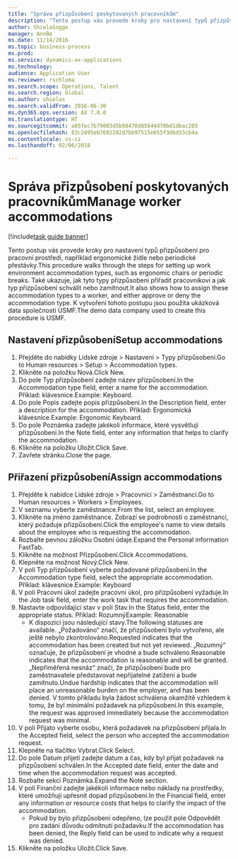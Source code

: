 ```yaml
--- 
title: "Správa přizpůsobení poskytovaných pracovníkům"
description: "Tento postup vás provede kroky pro nastavení typů přizpůsobení pro pracovní prostředí, například ergonomické židle nebo periodické přestávky."
author: ShielaSogge
manager: AnnBe
ms.date: 11/14/2016
ms.topic: business-process
ms.prod: 
ms.service: dynamics-ax-applications
ms.technology: 
audience: Application User
ms.reviewer: rschloma
ms.search.scope: Operations, Talent
ms.search.region: Global
ms.author: shielas
ms.search.validFrom: 2016-06-30
ms.dyn365.ops.version: AX 7.0.0
ms.translationtype: HT
ms.sourcegitcommit: a05fec7b79003d5b98470d85644d70bd1dbac285
ms.openlocfilehash: 83c2495eb7602282d7bb97515e655f3dbd33cb4a
ms.contentlocale: cs-cz
ms.lasthandoff: 02/06/2018

---
```

# <a name="manage-worker-accommodations"></a><span data-ttu-id="2a59e-103">Správa přizpůsobení poskytovaných pracovníkům</span><span class="sxs-lookup"><span data-stu-id="2a59e-103">Manage worker accommodations</span></span>

[!include[task guide banner](../../../includes/task-guide-banner.md)]

<span data-ttu-id="2a59e-104">Tento postup vás provede kroky pro nastavení typů přizpůsobení pro pracovní prostředí, například ergonomické židle nebo periodické přestávky.</span><span class="sxs-lookup"><span data-stu-id="2a59e-104">This procedure walks through the steps for setting up work environment accommodation types, such as ergonomic chairs or periodic breaks.</span></span> <span data-ttu-id="2a59e-105">Také ukazuje, jak tyto typy přizpůsobení přiřadit pracovníkovi a jak typ přizpůsobení schválit nebo zamítnout.</span><span class="sxs-lookup"><span data-stu-id="2a59e-105">It also shows how to assign these accommodation types to a worker, and either approve or deny the accommodation type.</span></span> <span data-ttu-id="2a59e-106">K vytvoření tohoto postupu jsou použita ukázková data společnosti USMF.</span><span class="sxs-lookup"><span data-stu-id="2a59e-106">The demo data company used to create this procedure is USMF.</span></span>


## <a name="setup-accommodations"></a><span data-ttu-id="2a59e-107">Nastavení přizpůsobení</span><span class="sxs-lookup"><span data-stu-id="2a59e-107">Setup accommodations</span></span>
1. <span data-ttu-id="2a59e-108">Přejděte do nabídky Lidské zdroje > Nastavení > Typy přizpůsobení.</span><span class="sxs-lookup"><span data-stu-id="2a59e-108">Go to Human resources > Setup > Accommodation types.</span></span>
2. <span data-ttu-id="2a59e-109">Klikněte na položku Nová.</span><span class="sxs-lookup"><span data-stu-id="2a59e-109">Click New.</span></span>
3. <span data-ttu-id="2a59e-110">Do pole Typ přizpůsobení zadejte název přizpůsobení.</span><span class="sxs-lookup"><span data-stu-id="2a59e-110">In the Accommodation type field, enter a name for the accommodation.</span></span> <span data-ttu-id="2a59e-111">Příklad: klávesnice.</span><span class="sxs-lookup"><span data-stu-id="2a59e-111">Example: Keyboard.</span></span>
4. <span data-ttu-id="2a59e-112">Do pole Popis zadejte popis přizpůsobení.</span><span class="sxs-lookup"><span data-stu-id="2a59e-112">In the Description field, enter a description for the accommodation.</span></span> <span data-ttu-id="2a59e-113">Příklad: Ergonomická klávesnice.</span><span class="sxs-lookup"><span data-stu-id="2a59e-113">Example: Ergonomic Keyboard.</span></span>
5. <span data-ttu-id="2a59e-114">Do pole Poznámka zadejte jakékoli informace, které vysvětlují přizpůsobení.</span><span class="sxs-lookup"><span data-stu-id="2a59e-114">In the Note field, enter any information that helps to clarify the accommodation.</span></span>
6. <span data-ttu-id="2a59e-115">Klikněte na položku Uložit.</span><span class="sxs-lookup"><span data-stu-id="2a59e-115">Click Save.</span></span>
7. <span data-ttu-id="2a59e-116">Zavřete stránku.</span><span class="sxs-lookup"><span data-stu-id="2a59e-116">Close the page.</span></span>

## <a name="assign-accommodations"></a><span data-ttu-id="2a59e-117">Přiřazení přizpůsobení</span><span class="sxs-lookup"><span data-stu-id="2a59e-117">Assign accommodations</span></span>
1. <span data-ttu-id="2a59e-118">Přejděte k nabídce Lidské zdroje > Pracovníci > Zaměstnanci.</span><span class="sxs-lookup"><span data-stu-id="2a59e-118">Go to Human resources > Workers > Employees.</span></span>
2. <span data-ttu-id="2a59e-119">V seznamu vyberte zaměstnance.</span><span class="sxs-lookup"><span data-stu-id="2a59e-119">From the list, select an employee.</span></span>
3. <span data-ttu-id="2a59e-120">Klikněte na jméno zaměstnance. Zobrazí se podrobnosti o zaměstnanci, který požaduje přizpůsobení.</span><span class="sxs-lookup"><span data-stu-id="2a59e-120">Click the employee's name to view details about the employee who is requesting the accommodation.</span></span>
4. <span data-ttu-id="2a59e-121">Rozbalte pevnou záložku Osobní údaje.</span><span class="sxs-lookup"><span data-stu-id="2a59e-121">Expand the Personal information FastTab.</span></span>
5. <span data-ttu-id="2a59e-122">Klikněte na možnost Přizpůsobení.</span><span class="sxs-lookup"><span data-stu-id="2a59e-122">Click Accommodations.</span></span>
6. <span data-ttu-id="2a59e-123">Klepněte na možnost Nový.</span><span class="sxs-lookup"><span data-stu-id="2a59e-123">Click New.</span></span>
7. <span data-ttu-id="2a59e-124">V poli Typ přizpůsobení vyberte požadované přizpůsobení.</span><span class="sxs-lookup"><span data-stu-id="2a59e-124">In the Accommodation type field, select the appropriate accommodation.</span></span> <span data-ttu-id="2a59e-125">Příklad: klávesnice.</span><span class="sxs-lookup"><span data-stu-id="2a59e-125">Example: Keyboard</span></span>
8. <span data-ttu-id="2a59e-126">V poli Pracovní úkol zadejte pracovní úkol, pro přizpůsobení vyžaduje.</span><span class="sxs-lookup"><span data-stu-id="2a59e-126">In the Job task field, enter the work task that requires the accommodation.</span></span>
9. <span data-ttu-id="2a59e-127">Nastavte odpovídající stav v poli Stav.</span><span class="sxs-lookup"><span data-stu-id="2a59e-127">In the Status field, enter the appropriate status.</span></span> <span data-ttu-id="2a59e-128">Příklad: Rozumný</span><span class="sxs-lookup"><span data-stu-id="2a59e-128">Example: Reasonable</span></span>
    * <span data-ttu-id="2a59e-129">K dispozici jsou následující stavy.</span><span class="sxs-lookup"><span data-stu-id="2a59e-129">The following statuses are available.</span></span> <span data-ttu-id="2a59e-130">„Požadováno“ značí, že přizpůsobení bylo vytvořeno, ale ještě nebylo zkontrolováno.</span><span class="sxs-lookup"><span data-stu-id="2a59e-130">Requested indicates that the accommodation has been created but not yet reviewed.</span></span> <span data-ttu-id="2a59e-131">„Rozumný“ označuje, že přizpůsobení je vhodné a bude schváleno.</span><span class="sxs-lookup"><span data-stu-id="2a59e-131">Reasonable indicates that the accommodation is reasonable and will be granted.</span></span> <span data-ttu-id="2a59e-132">„Nepřiměřená nesnáz“ značí, že přizpůsobení bude pro zaměstnavatele představovat nepřijatelné zatížení a bude zamítnuto.</span><span class="sxs-lookup"><span data-stu-id="2a59e-132">Undue hardship indicates that the accommodation will place an unreasonable burden on the employer, and has been denied.</span></span> <span data-ttu-id="2a59e-133">V tomto příkladu byla žádost schválena okamžitě vzhledem k tomu, že byl minimální požadavek na přizpůsobení.</span><span class="sxs-lookup"><span data-stu-id="2a59e-133">In this example, the request was approved immediately because the accommodation request was minimal.</span></span>  
10. <span data-ttu-id="2a59e-134">V poli Přijato vyberte osobu, která požadavek na přizpůsobení přijala.</span><span class="sxs-lookup"><span data-stu-id="2a59e-134">In the Accepted field, select the person who accepted the accommodation request.</span></span>
11. <span data-ttu-id="2a59e-135">Klepněte na tlačítko Vybrat.</span><span class="sxs-lookup"><span data-stu-id="2a59e-135">Click Select.</span></span>
12. <span data-ttu-id="2a59e-136">Do pole Datum přijetí zadejte datum a čas, kdy byl přijat požadavek na přizpůsobení schválen.</span><span class="sxs-lookup"><span data-stu-id="2a59e-136">In the Accepted date field, enter the date and time when the accommodation request was accepted.</span></span>
13. <span data-ttu-id="2a59e-137">Rozbalte sekci Poznámka.</span><span class="sxs-lookup"><span data-stu-id="2a59e-137">Expand the Note section.</span></span>
14. <span data-ttu-id="2a59e-138">V poli Finanční zadejte jakékoli informace nebo náklady na prostředky, které umožňují upřesnit dopad přizpůsobení.</span><span class="sxs-lookup"><span data-stu-id="2a59e-138">In the Financial field, enter any information or resource costs that helps to clarify the impact of the accommodation.</span></span>
    * <span data-ttu-id="2a59e-139">Pokud by bylo přizpůsobení odepřeno, lze použít pole Odpovědět pro zadání důvodu odmítnutí požadavku.</span><span class="sxs-lookup"><span data-stu-id="2a59e-139">If the accommodation has been denied, the Reply field can be used to indicate why a request was denied.</span></span>  
15. <span data-ttu-id="2a59e-140">Klikněte na položku Uložit.</span><span class="sxs-lookup"><span data-stu-id="2a59e-140">Click Save.</span></span>


